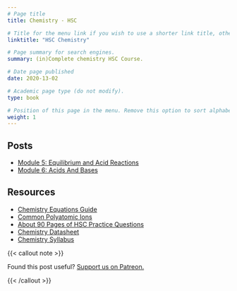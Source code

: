 ```yaml
---
# Page title
title: Chemistry - HSC

# Title for the menu link if you wish to use a shorter link title, otherwise remove this option.
linktitle: "HSC Chemistry"

# Page summary for search engines.
summary: (in)Complete chemistry HSC Course.

# Date page published
date: 2020-13-02

# Academic page type (do not modify).
type: book

# Position of this page in the menu. Remove this option to sort alphabetically.
weight: 1
---
```


## Posts

- [Module 5: Equilibrium and Acid Reactions](module-5)
- [Module 6: Acids And Bases](module-6)

## Resources

- [Chemistry Equations Guide](chemistry-equation-guide/)
- [Common Polyatomic Ions](common-polyatomic-ions/)
- [About 90 Pages of HSC Practice Questions](resource-nesa-bonus-questions/)
- [Chemistry Datasheet](/nesa/98664936-221f-4c49-88e1-d002ec69285c/chemistry-formulae-sheet-data-sheet-periodic-table-hsc-exams-2019.pdf?MOD=AJPERES&CVID=)
- [Chemistry Syllabus](/nesa/ff0f1e84-3e7c-45bd-9ed4-b1972546e166/chemistry-stage6-syllabus-pdf.pdf?MOD=AJPERES&CVID=)

{{< callout note >}}

Found this post useful? [Support us on Patreon.](https://patreon.com/schoolnotes)

{{< /callout >}}